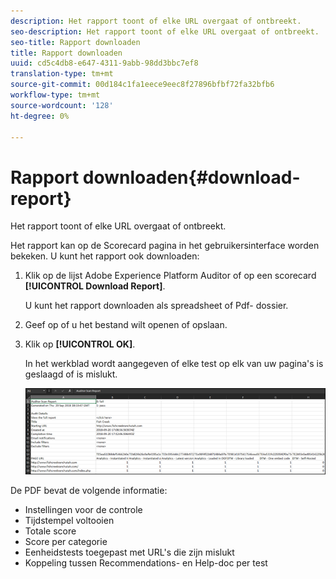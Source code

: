 ```yaml
---
description: Het rapport toont of elke URL overgaat of ontbreekt.
seo-description: Het rapport toont of elke URL overgaat of ontbreekt.
seo-title: Rapport downloaden
title: Rapport downloaden
uuid: cd5c4db8-e647-4311-9abb-98dd3bbc7ef8
translation-type: tm+mt
source-git-commit: 00d184c1fa1eece9eec8f27896bfbf72fa32bfb6
workflow-type: tm+mt
source-wordcount: '128'
ht-degree: 0%

---
```



# Rapport downloaden{#download-report}

Het rapport toont of elke URL overgaat of ontbreekt.

Het rapport kan op de Scorecard pagina in het gebruikersinterface worden bekeken. U kunt het rapport ook downloaden:

1. Klik op de lijst Adobe Experience Platform Auditor of op een scorecard **[!UICONTROL Download Report]**.

   U kunt het rapport downloaden als spreadsheet of Pdf- dossier.
1. Geef op of u het bestand wilt openen of opslaan.

1. Klik op **[!UICONTROL OK]**.

   In het werkblad wordt aangegeven of elke test op elk van uw pagina&#39;s is geslaagd of is mislukt.

   ![](assets/sheet.png)

De PDF bevat de volgende informatie:

* Instellingen voor de controle
* Tijdstempel voltooien
* Totale score
* Score per categorie
* Eenheidstests toegepast met URL&#39;s die zijn mislukt
* Koppeling tussen Recommendations- en Help-doc per test
